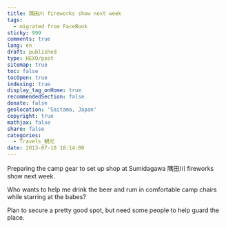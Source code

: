 ```yaml
---
title: 隅田川 fireworks show next week
tags:
  - migrated from FaceBook
sticky: 999
comments: true
lang: en
draft: published
type: HEXO/post
sitemap: true
toc: false
tocOpen: true
indexing: true
display_tag_onHome: true
recommendedSection: false
donate: false
geolocation: 'Saitama, Japan'
copyright: true
mathjax: false
share: false
categories:
  - Travels_観光
date: 2013-07-18 18:14:00
---
```

 Preparing the camp gear to set up shop at Sumidagawa 隅田川 fireworks show next week. 

 Who wants to help me drink the beer and rum in comfortable camp chairs while starring at the babes?

 Plan to secure a pretty good spot, but need some people to help guard the place.
